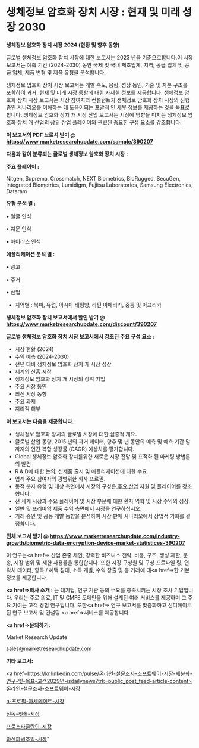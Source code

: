 # 생체정보 암호화 장치 시장 : 현재 및 미래 성장 2030

<strong>생체정보 암호화 장치 시장 2024 (현황 및 향후 동향)</strong>

글로벌 생체정보 암호화 장치 시장에 대한 보고서는 2023 년을 기준으로합니다.이 시장 보고서는 예측 기간 (2024-2030) 동안 국제 및 국내 제조업체, 지역, 공급 업체 및 공급 업체, 제품 변형 및 제품 유형을 분석합니다.

생체정보 암호화 장치 시장 보고서는 개발 속도, 용량, 성장 동인, 기술 및 자본 구조를 포함하여 과거, 현재 및 미래 시장 동향에 대한 자세한 정보를 제공합니다. 생체정보 암호화 장치 시장 보고서는 시장 참여자와 컨설턴트가 생체정보 암호화 장치 시장의 진행중인 시나리오를 이해하는 데 도움이되는 포괄적 인 세부 정보를 제공하는 것을 목표로합니다. 생체정보 암호화 장치 개 시장 산업 보고서는 시장에 영향을 미치는 생체정보 암호화 장치 개 산업의 상위 산업 플레이어와 관련된 중요한 구성 요소를 강조합니다.



<strong>이 보고서의 PDF 브로셔 받기 @ <a href=https://www.marketresearchupdate.com/sample/390207>https://www.marketresearchupdate.com/sample/390207</a></strong>



<strong>다음과 같이 분류되는 글로벌 생체정보 암호화 장치 시장 :</strong>



<strong>주요 플레이어 :</strong>

Nitgen, Suprema, Crossmatch, NEXT Biometrics, BioRugged, SecuGen, Integrated Biometrics, Lumidigm, Fujitsu Laboratories, Samsung Electronics, Dataram



<strong>유형 분석 별 :</strong>

• 얼굴 인식

• 지문 인식

• 아이리스 인식



<strong>애플리케이션 분석 별 :</strong>

• 광고

• 주거

• 산업

<ul>
  <li>지역별 : 북미, 유럽, 아시아 태평양, 라틴 아메리카, 중동 및 아프리카</li>
</ul>


<strong>생체정보 암호화 장치 보고서에서 할인 받기 @ <a href=https://www.marketresearchupdate.com/discount/390207>https://www.marketresearchupdate.com/discount/390207</a></strong>



<strong>글로벌 생체정보 암호화 장치 시장 보고서에서 강조된 주요 구성 요소 :</strong>
<ul>
  <li>시장 현황 (2024)</li>
  <li>수익 예측 (2024-2030)</li>
  <li>전년 대비 생체정보 암호화 장치 개 시장 성장</li>
  <li>세계의 신흥 시장</li>
  <li>생체정보 암호화 장치 개 시장의 상위 기업</li>
  <li>주요 시장 동인</li>
  <li>최신 시장 동향</li>
  <li>주요 과제</li>
  <li>지리적 해부</li>
</ul>


<strong>이 보고서는 다음을 제공합니다.</strong>
<ul>
  <li>생체정보 암호화 장치의 글로벌 시장에 대한 심층적 개요.</li>
  <li>글로벌 산업 동향, 2015 년의 과거 데이터, 향후 몇 년 동안의 예측 및 예측 기간 말까지의 연간 복합 성장률 (CAGR) 예상치를 평가합니다.</li>
  <li>Global 생체정보 암호화 장치를위한 새로운 시장 전망 및 표적화 된 마케팅 방법론의 발견</li>
  <li>R &amp; D에 대한 논의, 신제품 출시 및 애플리케이션에 대한 수요.</li>
  <li>업계 주요 참여자의 광범위한 회사 프로필.</li>
  <li>동적 분자 유형 및 대상 측면에서 시장의 구성은<a href=> 주요 산</a>업 자원 및 플레이어를 강조합니다.</li>
  <li>전 세계 시장과 주요 플레이어 및 시장 부문에 대한 환자 역학 및 시장 수익의 성장.</li>
  <li>일반 및 프리미엄 제품 수익 측면<a href=>에서 시</a>장을 연구하십시오.</li>
  <li>거래 승인 및 공동 개발 동향을 분석하여 시장 판매 시나리오에서 상업적 기회를 결정합니다.</li>
</ul>



<strong>전체 보고서 받기 @ <a href=https://www.marketresearchupdate.com/industry-growth/biometric-data-encryption-device-market-statistices-390207>https://www.marketresearchupdate.com/industry-growth/biometric-data-encryption-device-market-statistices-390207</a></strong>

이 연구는<a href=> 산업 존중</a> 체인, 강력한 비즈니스 전략, 비용, 구조, 생성 제한, 운송, 시장 범위 및 제한 사용률을 통합합니다. 또한 시장 구성원 및 구성 프로파일 링, 연락처 데이터, 항목 / 혜택 침대, 소득 개발, 수익 창출 및 총 거래에 대<a href=>한 기본 </a>정보를 제공합니다.



<strong><a href=>회사 소</a>개 :</strong>
는 대기업, 연구 기관 등의 수요를 충족시키는 시장 조사 기업입니다. 우리는 주로 의료, IT 및 CMFE 도메인을 위해 설계된 여러 서비스를 제공하며 그 주요 기여는 고객 경험 연구입니다. 또한<a href=> 연구 보</a>고서를 맞춤화하고 신디케이트 된 연구 보고서 및 컨설팅 <a href=>서비스</a>를 제공합니다.



<strong><a href=>문의하기:</a></strong>

Market Research Update

sales@marketresearchupdate.com



<strong>기타 보고서:</strong>

<a href=https://kr.linkedin.com/pulse/온라인-설문조사-소프트웨어-시장-세분화-연구-및-목표-고객2029년-isdailynews?trk=public_post_feed-article-content>온라인-설문조사-소프트웨어-시장</a>

<a href=https://www.linkedin.com/pulse/n-프로필-아세테이트-시장-진입-전략-및-위험-평가2029년-isdailynews/>n-프로필-아세테이트-시장</a>

<a href=https://www.linkedin.com/pulse/전동-칫솔-시장-경쟁-분석-및-성장-잠재력-2029-survey-spotlight-pro-24-analysis-zpjac/>전동-칫솔-시장</a>

<a href=https://www.linkedin.com/pulse/프로스타글란딘-시장-경쟁-분석-및-성장-잠재력-2029-analytics-alchemy-360-analysis-2fgdf/>프로스타글란딘-시장</a>

<a href=https://www.linkedin.com/pulse/과산화벤조일-시장-경쟁-분석-및-성장-잠재력-2030-analytics-alchemy-360-analysis-zficc/>과산화벤조일-시장</a>"
